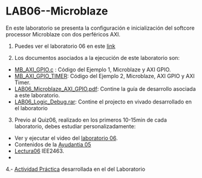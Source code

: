 # LAB06--Microblaze
En este laboratorio se presenta la configuración e inicialización del softcore processor Microblaze con dos perféricos AXI. 

1. Puedes ver el laboratorio 06 en este [link](https://youtu.be/5LTBA2gNJQc)

2. Los documentos asociados a la ejecución de este laboratorio son:

* [MB_AXI_GPIO.c](https://github.com/IEE2463-SEP/LAB06--Microblaze/blob/main/MB_AXI_GPIO.c) : Código del Ejemplo 1, Microblaze y AXI GPIO. 
* [MB_AXI_GPIO_TIMER](https://github.com/IEE2463-SEP/LAB06--Microblaze/blob/main/MB_AXI_GPIO_TIMER.c): Código del Ejemplo 2, Microblaze, AXI GPIO y AXI Timer.
* [LAB06_Microblaze_AXI_GPIO.pdf](https://github.com/IEE2463-SEP/LAB06--Microblaze/blob/main/LAB06_Microblaze_AXI_GPIO___TIMER.pdf): Contine la guía de desarrollo asociada a este laboratorio.
* [LAB06_Logic_Debug.rar](https://github.com/IEE2463-SEP/LAB06--Microblaze/blob/main/LAB06_MB_AXI_GPIO_TIMER.rar): Contine el projecto en vivado desarrollado en el laboratorio

 
3. Previo al Quiz06, realizado en los primeros 10-15min de cada laboratorio, debes estudiar personalizadamente:

* Ver y ejecutar el video del [laboratorio 06](https://youtu.be/5LTBA2gNJQc).
* Contenidos de la [Ayudantia 05](https://youtu.be/6MO-9q7fUwE)
* [Lectura06](https://github.com/IEE2463-SEP/Lecturas) IEE2463.
* 
  
4.- [Actividad Práctica]() desarrollada en el del Laboratorio 
